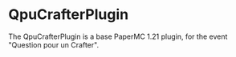 # QpuCrafterPlugin
The QpuCrafterPlugin is a base PaperMC 1.21 plugin, for the event "Question pour un Crafter".